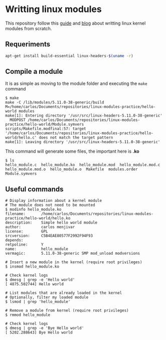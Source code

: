 # Writting linux modules
This repository follow this [guide](https://sysprog21.github.io/lkmpg/) and [blog](https://www.thegeekstuff.com/2013/07/write-linux-kernel-module/) about writting linux kernel modules from scratch.

## Requeriments
```bash
apt-get install build-essential linux-headers-$(uname -r)
```

## Compile a module
It is as simple as moving to the module folder and executing the ``make`` command

```console
$ make
make -C /lib/modules/5.11.0-38-generic/build M=/home/carlos/Documents/repositories/linux-modules-practice/hello-world modules
make[1]: Entering directory '/usr/src/linux-headers-5.11.0-38-generic'
  MODPOST /home/carlos/Documents/repositories/linux-modules-practice/hello-world/Module.symvers
scripts/Makefile.modfinal:57: target '/home/carlos/Documents/repositories/linux-modules-practice/hello-world/hello.c' does not match the target pattern
make[1]: Leaving directory '/usr/src/linux-headers-5.11.0-38-generic'
```

This command will generate some files, the important here is **.ko**
```console
$ ls
hello_module.c  hello_module.ko  hello_module.mod  hello_module.mod.c  hello_module.mod.o  hello_module.o  Makefile  modules.order  Module.symvers

```

## Useful commands
```console
# Display information about a kernel module
# The module does not need to be mounted
$ modinfo hello_module.ko
filename:       /home/carlos/Documents/repositories/linux-modules-practice/hello-world/hello.ko
description:    Simple hello world module
author:         carlos menjivar
license:        GPL
srcversion:     C5B4EAE80577F2992F94F93
depends:        
retpoline:      Y
name:           hello_module
vermagic:       5.11.0-38-generic SMP mod_unload modversions
```

```console
# Insert a new module in the kernel (require root privileges)
$ insmod hello_module.ko

# Check kernel logs
$ dmesg | grep -e 'Hello world'
[ 4875.502744] Hello world
```
```console
# List modules that are already loaded in the kernel
# Optionally, filter my loaded module
$ lsmod | grep 'hello_module'
```

```console
# Remove a module from kernel (require root privileges)
$ rmmod hello_module

# Check kernel logs
$ dmesg | grep -e 'Bye Hello world'
[ 5202.288643] Bye Hello world
```
